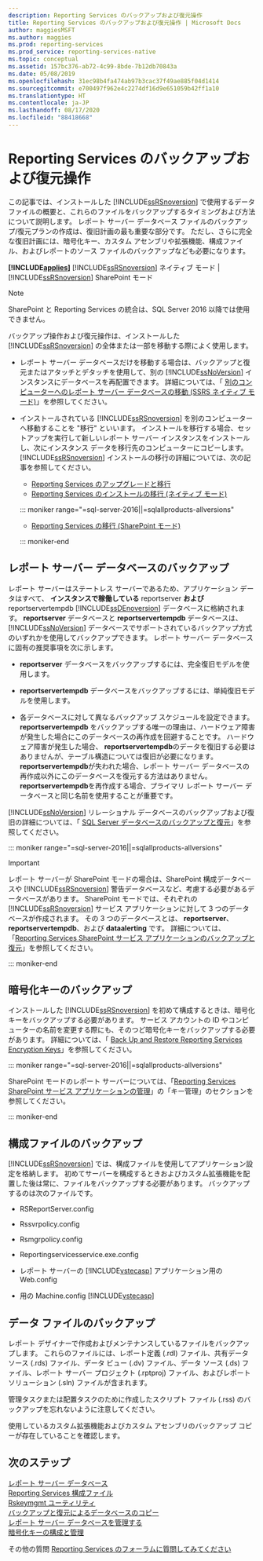 ```yaml
---
description: Reporting Services のバックアップおよび復元操作
title: Reporting Services のバックアップおよび復元操作 | Microsoft Docs
author: maggiesMSFT
ms.author: maggies
ms.prod: reporting-services
ms.prod_service: reporting-services-native
ms.topic: conceptual
ms.assetid: 157bc376-ab72-4c99-8bde-7b12db70843a
ms.date: 05/08/2019
ms.openlocfilehash: 31ec98b4fa474ab97b3cac37f49ae885f04d1414
ms.sourcegitcommit: e700497f962e4c2274df16d9e651059b42ff1a10
ms.translationtype: HT
ms.contentlocale: ja-JP
ms.lasthandoff: 08/17/2020
ms.locfileid: "88418668"
---
```

# <a name="backup-and-restore-operations-for-reporting-services"></a>Reporting Services のバックアップおよび復元操作

  この記事では、インストールした [!INCLUDE[ssRSnoversion](../../includes/ssrsnoversion-md.md)] で使用するデータ ファイルの概要と、これらのファイルをバックアップするタイミングおよび方法について説明します。 レポート サーバー データベース ファイルのバックアップ/復元プランの作成は、復旧計画の最も重要な部分です。 ただし、さらに完全な復旧計画には、暗号化キー、カスタム アセンブリや拡張機能、構成ファイル、およびレポートのソース ファイルのバックアップなども必要になります。  
  
 **[!INCLUDE[applies](../../includes/applies-md.md)]**  [!INCLUDE[ssRSnoversion](../../includes/ssrsnoversion-md.md)] ネイティブ モード | [!INCLUDE[ssRSnoversion](../../includes/ssrsnoversion-md.md)] SharePoint モード  

> [!NOTE]
> SharePoint と Reporting Services の統合は、SQL Server 2016 以降では使用できません。
  
 バックアップ操作および復元操作は、インストールした [!INCLUDE[ssRSnoversion](../../includes/ssrsnoversion-md.md)] の全体または一部を移動する際によく使用します。  
  
-   レポート サーバー データベースだけを移動する場合は、バックアップと復元またはアタッチとデタッチを使用して、別の [!INCLUDE[ssNoVersion](../../includes/ssnoversion-md.md)] インスタンスにデータベースを再配置できます。 詳細については、「 [別のコンピューターへのレポート サーバー データベースの移動 (SSRS ネイティブ モード)](../../reporting-services/report-server/moving-the-report-server-databases-to-another-computer-ssrs-native-mode.md)」を参照してください。  
  
-   インストールされている [!INCLUDE[ssRSnoversion](../../includes/ssrsnoversion-md.md)] を別のコンピューターへ移動することを "移行" といいます。 インストールを移行する場合、セットアップを実行して新しいレポート サーバー インスタンスをインストールし、次にインスタンス データを移行先のコンピューターにコピーします。 [!INCLUDE[ssRSnoversion](../../includes/ssrsnoversion-md.md)] インストールの移行の詳細については、次の記事を参照してください。  
  
    - [Reporting Services のアップグレードと移行](../../reporting-services/install-windows/upgrade-and-migrate-reporting-services.md)  
    - [Reporting Services のインストールの移行 &#40;ネイティブ モード&#41;](../../reporting-services/install-windows/migrate-a-reporting-services-installation-native-mode.md)  

    ::: moniker range="=sql-server-2016||=sqlallproducts-allversions"
  
    - [Reporting Services の移行 &#40;SharePoint モード&#41;](../../reporting-services/install-windows/migrate-a-reporting-services-installation-sharepoint-mode.md)  

    ::: moniker-end
  
## <a name="backing-up-the-report-server-databases"></a>レポート サーバー データベースのバックアップ  
 レポート サーバーはステートレス サーバーであるため、アプリケーション データはすべて、 **インスタンスで稼働している** reportserver **および** reportservertempdb [!INCLUDE[ssDEnoversion](../../includes/ssdenoversion-md.md)] データベースに格納されます。 **reportserver** データベースと **reportservertempdb** データベースは、[!INCLUDE[ssNoVersion](../../includes/ssnoversion-md.md)] データベースでサポートされているバックアップ方式のいずれかを使用してバックアップできます。 レポート サーバー データベースに固有の推奨事項を次に示します。  
  
-   **reportserver** データベースをバックアップするには、完全復旧モデルを使用します。  
  
-   **reportservertempdb** データベースをバックアップするには、単純復旧モデルを使用します。  
  
-   各データベースに対して異なるバックアップ スケジュールを設定できます。 **reportservertempdb** をバックアップする唯一の理由は、ハードウェア障害が発生した場合にこのデータベースの再作成を回避することです。 ハードウェア障害が発生した場合、 **reportservertempdb**のデータを復旧する必要はありませんが、テーブル構造については復旧が必要になります。 **reportservertempdb**が失われた場合、レポート サーバー データベースの再作成以外にこのデータベースを復元する方法はありません。 **reportservertempdb**を再作成する場合、プライマリ レポート サーバー データベースと同じ名前を使用することが重要です。  
  
 [!INCLUDE[ssNoVersion](../../includes/ssnoversion-md.md)] リレーショナル データベースのバックアップおよび復旧の詳細については、「 [SQL Server データベースのバックアップと復元](../../relational-databases/backup-restore/back-up-and-restore-of-sql-server-databases.md)」を参照してください。  

::: moniker range="=sql-server-2016||=sqlallproducts-allversions"  

> [!IMPORTANT]  
>  レポート サーバーが SharePoint モードの場合は、SharePoint 構成データベースや [!INCLUDE[ssRSnoversion](../../includes/ssrsnoversion-md.md)] 警告データベースなど、考慮する必要があるデータベースがあります。 SharePoint モードでは、それぞれの [!INCLUDE[ssRSnoversion](../../includes/ssrsnoversion-md.md)] サービス アプリケーションに対して 3 つのデータベースが作成されます。 その 3 つのデータベースとは、 **reportserver**、 **reportservertempdb**、および **dataalerting** です。 詳細については、「[Reporting Services SharePoint サービス アプリケーションのバックアップと復元](../../reporting-services/report-server-sharepoint/backup-and-restore-reporting-services-sharepoint-service-applications.md)」を参照してください。  

::: moniker-end
  
## <a name="backing-up-the-encryption-keys"></a>暗号化キーのバックアップ  
 インストールした [!INCLUDE[ssRSnoversion](../../includes/ssrsnoversion-md.md)] を初めて構成するときは、暗号化キーをバックアップする必要があります。 サービス アカウントの ID やコンピューターの名前を変更する際にも、そのつど暗号化キーをバックアップする必要があります。 詳細については、「 [Back Up and Restore Reporting Services Encryption Keys](../../reporting-services/install-windows/ssrs-encryption-keys-back-up-and-restore-encryption-keys.md)」を参照してください。 

::: moniker range="=sql-server-2016||=sqlallproducts-allversions"

SharePoint モードのレポート サーバーについては、「[Reporting Services SharePoint サービス アプリケーションの管理](../../reporting-services/report-server-sharepoint/manage-a-reporting-services-sharepoint-service-application.md)」の「キー管理」のセクションを参照してください。  

::: moniker-end
  
## <a name="backing-up-the-configuration-files"></a>構成ファイルのバックアップ  
 [!INCLUDE[ssRSnoversion](../../includes/ssrsnoversion-md.md)] では、構成ファイルを使用してアプリケーション設定を格納します。 初めてサーバーを構成するときおよびカスタム拡張機能を配置した後は常に、ファイルをバックアップする必要があります。 バックアップするのは次のファイルです。  
  
-   RSReportServer.config  
  
-   Rssvrpolicy.config  
  
-   Rsmgrpolicy.config  
  
-   Reportingservicesservice.exe.config  
  
-   レポート サーバーの [!INCLUDE[vstecasp](../../includes/vstecasp-md.md)] アプリケーション用の Web.config
  
-   用の Machine.config [!INCLUDE[vstecasp](../../includes/vstecasp-md.md)]  
  
## <a name="backing-up-data-files"></a>データ ファイルのバックアップ  
 レポート デザイナーで作成およびメンテナンスしているファイルをバックアップします。 これらのファイルには、レポート定義 (.rdl) ファイル、共有データ ソース (.rds) ファイル、データ ビュー (.dv) ファイル、データ ソース (.ds) ファイル、レポート サーバー プロジェクト (.rptproj) ファイル、およびレポート ソリューション (.sln) ファイルが含まれます。  
  
 管理タスクまたは配置タスクのために作成したスクリプト ファイル (.rss) のバックアップを忘れないように注意してください。  
  
 使用しているカスタム拡張機能およびカスタム アセンブリのバックアップ コピーが存在していることを確認します。  

## <a name="next-steps"></a>次のステップ

[レポート サーバー データベース](../../reporting-services/report-server/report-server-database-ssrs-native-mode.md)   
[Reporting Services 構成ファイル](../../reporting-services/report-server/reporting-services-configuration-files.md)   
[Rskeymgmt ユーティリティ](../../reporting-services/tools/rskeymgmt-utility-ssrs.md)   
[バックアップと復元によるデータベースのコピー](../../relational-databases/databases/copy-databases-with-backup-and-restore.md)   
[レポート サーバー データベースを管理する](../../reporting-services/report-server/administer-a-report-server-database-ssrs-native-mode.md)   
[暗号化キーの構成と管理](../../reporting-services/install-windows/ssrs-encryption-keys-manage-encryption-keys.md)  

その他の質問 [Reporting Services のフォーラムに質問してみてください](https://go.microsoft.com/fwlink/?LinkId=620231)
